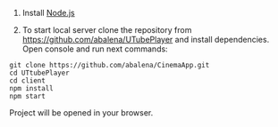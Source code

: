 1. Install [Node.js](<https://nodejs.org/en/>)

2. To start local server clone the repository from <https://github.com/abalena/UTubePlayer> and install dependencies.
Open console and run next commands:
```
git clone https://github.com/abalena/CinemaApp.git
cd UTtubePlayer
cd client
npm install
npm start
```
 Project will be opened in your browser.
